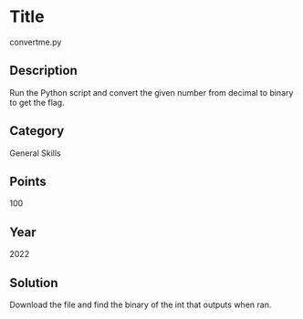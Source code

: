 # Title
convertme.py

## Description
Run the Python script and convert the given number from decimal to binary to get the flag.

## Category
General Skills

## Points
100

## Year
2022

## Solution
Download the file and find the binary of the int that outputs when ran.
